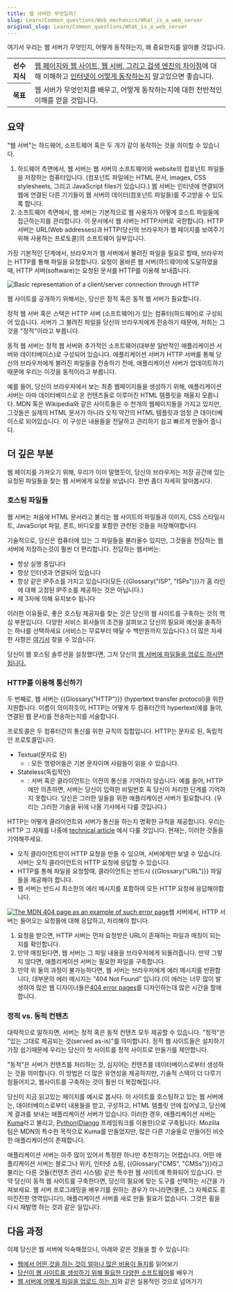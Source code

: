 ```yaml
---
title: 웹 서버란 무엇일까?
slug: Learn/Common_questions/Web_mechanics/What_is_a_web_server
original_slug: Learn/Common_questions/What_is_a_web_server
---
```


여기서 우리는 웹 서버가 무엇인지, 어떻게 동작하는지, 왜 중요한지를 알아볼 것입니다.

<table class="learn-box standard-table">
  <tbody>
    <tr>
      <th scope="row">선수 지식</th>
      <td>
        <a href="/en-US/docs/Learn/page_vs_site_vs_server_vs_search_engine"
          >웹 페이지와 웹 사이트, 웹 서버, 그리고 검색 엔진의 차이점</a
        >에 대해 이해하고
        <a href="/en-US/docs/Learn/How_the_Internet_works"
          >인터넷이 어떻게 동작하는지</a
        > 알고있으면 좋습니다.
      </td>
    </tr>
    <tr>
      <th scope="row">목표</th>
      <td>
        웹 서버가 무엇인지를 배우고, 어떻게 동작하는지에 대한 전반적인 이해를
        얻을 것입니다.
      </td>
    </tr>
  </tbody>
</table>

## 요약

"웹 서버"는 하드웨어, 소프트웨어 혹은 두 개가 같이 동작하는 것을 의미할 수 있습니다.

1. 하드웨어 측면에서, 웹 서버는 웹 서버의 소프트웨어와 website의 컴포넌트 파일들을 저장하는 컴퓨터입니다. (컴포넌트 파일에는 HTML 문서, images, CSS stylesheets, 그리고 JavaScript files가 있습니다.) 웹 서버는 인터넷에 연결되어 웹에 연결된 다른 기기들이 웹 서버의 데이터(컴포넌트 파일들)를 주고받을 수 있도록 합니다.
2. 소프트웨어 측면에서, 웹 서버는 기본적으로 웹 사용자가 어떻게 호스트 파일들에 접근하는지를 관리합니다. 이 문서에서 웹 서버는 HTTP서버로 국한합니다. HTTP 서버는 URL(Web addresses)과 HTTP(당신의 브라우저가 웹 페이지를 보여주기 위해 사용하는 프로토콜)의 소프트웨어 일부입니다.

가장 기본적인 단계에서, 브라우저가 웹 서버에서 불려진 파일을 필요로 할때, 브라우저는 HTTP를 통해 파일을 요청합니다. 요청이 올바른 웹 서버(하드웨어)에 도달하였을 때, HTTP 서버(software)는 요청된 문서를 HTTP를 이용해 보내줍니다.

![Basic representation of a client/server connection through HTTP](web-server.svg)

웹 사이트를 공개하기 위해서는, 당신은 정적 혹은 동적 웹 서버가 필요합니다.

정적 웹 서버 혹은 스택은 HTTP 서버 (소프트웨어)가 있는 컴퓨터(하드웨어)로 구성되어 있습니다. 서버가 그 불려진 파일을 당신의 브라우저에게 전송하기 때문에, 저희는 그것을 "정적"이라고 부릅니다.

동적 웹 서버는 정적 웹 서버와 추가적인 소프트웨어(대부분 일반적인 애플리케이션 서버와 데이터베이스)로 구성되어 있습니다. 애플리케이션 서버가 HTTP 서버를 통해 당신의 브라우저에게 불려진 파일들을 전송하기 전에, 애플리케이션 서버가 업데이트하기 때문에 우리는 이것을 동적이라고 부릅니다.

예를 들어, 당신이 브라우저에서 보는 최종 웹페이지들을 생성하기 위해, 애플리케이션 서버는 아마 데이터베이스로 온 컨텐츠들로 이루어진 HTML 템플릿을 채울지 모릅니다. MDN 혹은 Wikipedia와 같은 사이트들은 수 천개의 웹페이지들을 가지고 있지만, 그것들은 실제의 HTML 문서가 아니라 오직 약간의 HTML 템플릿과 엄청 큰 데이터베이스로 되어있습니다. 이 구성은 내용들을 전달하고 관리하기 쉽고 빠르게 만들어 줍니다.

## 더 깊은 부분

웹 페이지를 가져오기 위해, 우리가 이미 말했듯이, 당신의 브라우저는 저장 공간에 있는 요청된 파일들을 찾는 웹 서버에게 요청을 보냅니다. 한번 좀더 자세히 알아봅시다.

### 호스팅 파일들

웹 서버는 처음에 HTML 문서라고 불리는 웹 사이트의 파일들과 이미지, CSS 스타일시트, JavaScript 파일, 폰트, 비디오를 포함한 관련된 것들을 저장해야합니다.

기술적으로, 당신은 컴퓨터에 있는 그 파일들을 불러올수 있지만, 그것들을 전담하는 웹 서버에 저장하는것이 훨씬 더 편리합니다. 전담하는 웹서버는:

- 항상 실행 중입니다
- 항상 인터넷과 연결되어 있습니다
- 항상 같은 IP주소를 가지고 있습니다(모든 {{Glossary("ISP", "ISPs")}}가 홈 라인에 대해 고정된 IP주소를 제공하는 것은 아닙니다.)
- 제 3자에 의해 유지보수 됩니다

이러한 이유들로, 좋은 호스팅 제공자를 찾는 것은 당신의 웹 사이트를 구축하는 것의 핵심 부분입니다. 다양한 서비스 회사들의 조건을 살펴보고 당신의 필요와 예산을 충족하는 하나를 선택하세요 (서비스는 무료부터 매달 수 백만원까지 있습니다.) 더 많은 자세한 사항은 [여기서](/en-US/Learn/How_much_does_it_cost#Hosting) 찾을 수 있습니다.

당신이 웹 호스팅 솔루션을 설정했다면, 그저 당신의 [웹 서버에 파일들을 업로드 하시면 됩니다.](/ko/docs/Learn/Upload_files_to_a_web_server)

### HTTP를 이용해 통신하기

두 번째로, 웹 서버는 {{Glossary("HTTP")}} (hypertext transfer protocol)을 위한 지원합니다. 이름이 의미하듯이, HTTP는 어떻게 두 컴퓨터간의 hypertext(예를 들어, 연결된 웹 문서)를 전송하는지를 서술합니다.

프로토콜은 두 컴퓨터간의 통신를 위한 규칙의 집합입니다. HTTP는 문자로 된, 독립적인 프로토콜입니다.

- Textual(문자로 된)
  - : 모든 명령어들은 기본 문자이며 사람들이 읽을 수 있습니다.
- Stateless(독립적인)
  - : 서버 혹은 클라이언트는 이전의 통신을 기억하지 않습니다. 예를 들어, HTTP에만 의존하면, 서버는 당신이 입력한 비밀번호 혹 당신이 처리한 단계를 기억하지 못합니다. 당신은 그러한 일들을 위한 애플리케이션 서버가 필요합니다. (우리는 그러한 기술을 뒤에 나올 기사에서 다룰 것입니다.)

HTTP는 어떻게 클라이언트와 서버가 통신을 하는지 명확한 규칙을 제공합니다. 우리는 HTTP 그 자체를 나중에 [technical article](/ko/docs/Web/HTTP) 에서 다룰 것입니다. 현재는, 이러한 것들을 기억해주세요.

- 오직 클라이언트만이 HTTP 요청을 만들 수 있으며, 서버에게만 보낼 수 있습니다. 서버는 오직 클라이언트의 HTTP 요청에 응답할 수 있습니다.
- HTTP를 통해 파일을 요청할때, 클라이언트는 반드시 {{Glossary("URL")}} 파일들을 제공해야 합니다.
- 웹 서버는 반드시 최소한의 에러 메시지를 포함하여 모든 HTTP 요청에 응답해야합니다.

[![The MDN 404 page as an example of such error page](mdn-404.jpg)](/en-US/404)웹 서버에서, HTTP 서버는 들어오는 요청들에 대해 응답하고, 처리해야 합니다.

1. 요청을 받으면, HTTP 서버는 먼저 요청받은 URL이 존재하는 파일과 매칭이 되는지를 확인합니다.
2. 만약 매칭된다면, 웹 서버는 그 파일 내용을 브라우저에게 되돌려줍니다. 만약 그렇지 않다면, 애플리케이션 서버는 필요한 파일을 구축합니다.
3. 만약 위 둘의 과정이 불가능하다면, 웹 서버는 브라우저에게 에러 메시지를 반환합니다, 대부분의 에러 메시지는 "404 Not Found" 입니다.(이 에러는 너무 많이 발생하여 많은 웹 디자이너들은[404 error pages](http://www.404notfound.fr/)를 디자인하는데 많은 시간을 할애합니다.

### 정적 vs. 동적 컨텐츠

대략적으로 말하자면, 서버는 정적 혹은 동적 컨텐츠 모두 제공할 수 있습니다. "정적"은 "있는 그대로 제공되는 것(served as-is)"를 의미합니다. 정적 웹 사이트들은 설치하기 가장 쉽기때문에 우리는 당신이 첫 사이트를 정적 사이트로 만들기를 제안합니다.

"동적"은 서버가 컨텐츠를 처리하는 것, 심지어는 컨텐츠를 데이터베이스로부터 생성하는 것을 의미합니다. 이 방법은 더 많은 유연성을 제공하지만, 기술적 스택이 더 다루기 힘들어지고, 웹사이트를 구축하는 것이 훨씬 더 복잡해집니다.

당신이 지금 읽고있는 페이지를 예시로 봅시다. 이 사이트를 호스팅하고 있는 웹 서버에는, 데이터베이스로부터 내용들을 받고, 구성하고, HTML 템플릿 안에 집어넣고, 당신에게 결과를 보내는 애플리케이션 서버가 있습니다. 이러한 경우, 애플리케이션 서버는 [Kuma](/ko/docs/MDN/Kuma)라고 불리고, [Python](https://www.python.org/)([Django](https://www.djangoproject.com/) 프레임워크를 이용한)으로 구축됩니다. Mozilla 팀은 MDN의 특수한 목적으로 Kuma를 만들었지만, 많은 다른 기술들로 만들어진 비슷한 애플리케이션이 존재합니다.

애플리케이션 서버는 아주 많이 있어서 특정한 하나만 추천하기는 어렵습니다. 어떤 애플리케이션 서버는 블로그나 위키, 인터넷 쇼핑, {{Glossary("CMS", "CMSs")}}라고 불리는 다른 것들(컨텐츠 관리 시스템) 같은 특수한 웹 사이트에 특화되어 있습니다. 만약 당신이 동적 웹 사이트를 구축한다면, 당신의 필요에 맞는 도구를 선택하는 시간을 가져보세요. 웹 서버 프로그래밍을 배우기를 원하는 경우가 아니라면(물론, 그 자체로도 흥미진진한 영역입니다!), 애플리케이션 서버를 새로 만들 필요가 없습니다. 그것은 휠을 다시 재발명 하는 것과 같은 일입니다.

## 다음 과정

이제 당신은 웹 서버에 익숙해졌으니, 아래와 같은 것들을 할 수 있습니다:

- [웹에서 어떤 것을 하는 것이 얼마나 많은 비용이 들지](/ko/docs/Learn/How_much_does_it_cost)를 읽어보기
- [당신이 웹 사이트를 생성하기 위해 필요한 다양한 소프트웨어](/ko/docs/Learn/What_software_do_I_need.)를 배우기
- [웹 서버에 어떻게 파일을 업로드 하는 지](/ko/docs/Learn/Upload_files_to_a_web_server)와 같은 실용적인 것으로 넘어가기
